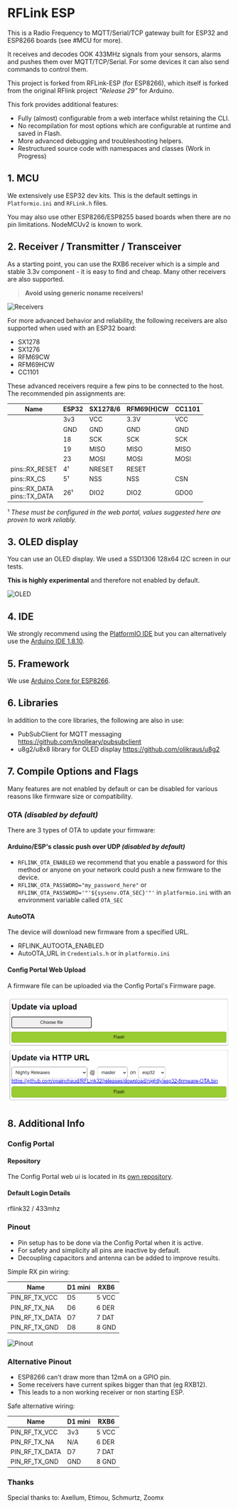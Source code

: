# RFLink ESP

This is a Radio Frequency to MQTT/Serial/TCP gateway built for ESP32 and ESP8266 boards (see #MCU for more).

It receives and decodes OOK 433MHz signals from your sensors, alarms and pushes them over MQTT/TCP/Serial.
For some devices it can also send commands to control them.

This project is forked from RFLink-ESP (for ESP8266), which itself is forked from the original RFlink project *"Release 29"* for Arduino.

This fork provides additional features:

- Fully (almost) configurable from a web interface whilst retaining the CLI.
- No recompilation for most options which are configurable at runtime and saved in Flash.
- More advanced debugging and troubleshooting helpers.
- Restructured source code with namespaces and classes (Work in Progress)

## 1. MCU

We extensively use ESP32 dev kits.
This is the default settings in `Platformio.ini` and `RFLink.h` files.

You may also use other ESP8266/ESP8255 based boards when there are no pin limitations. NodeMCUv2 is known to work.

## 2. Receiver / Transmitter / Transceiver

As a starting point, you can use the RXB6 receiver which is a simple and stable 3.3v component - it is easy to find and cheap.
Many other receivers are also supported.

> **Avoid using generic noname receivers!**

![Receivers](pictures/RFLink-ESP_Receivers.jpg "A picture that has six receivers of various makes lying in a rowS on the left. To the right is a single breadboard with an ESP and a RXB6 receiver wired up to it.")

For more advanced behavior and reliability, the following receivers are also supported when used with an ESP32 board:

- SX1278
- SX1276
- RFM69CW
- RFM69HCW
- CC1101

These advanced receivers require a few pins to be connected to the host.
The recommended pin assignments are:

|  Name         | ESP32 | SX1278/6 | RFM69(H)CW | CC1101 |
|---------------|-------|----------|------------|--------|
|               |  3v3  |   VCC    |  3.3V      | VCC    |
|               |  GND  |   GND    |  GND       | GND    |
|               |  18   |   SCK    |  SCK       | SCK    |
|               |  19   |   MISO   |  MISO      | MISO   |
|               |  23   |   MOSI   |  MOSI      | MOSI   |
| pins::RX_RESET|  4¹   |  NRESET  |  RESET     |        |
| pins::RX_CS   |  5¹   |   NSS    |  NSS       | CSN    |
| pins::RX_DATA<br/>pins::TX_DATA |  26¹  |   DIO2   |  DIO2      | GDO0   |

¹ *These must be configured in the web portal, values suggested here are proven to work reliably.*

## 3. OLED display

You can use an OLED display.
We used a SSD1306 128x64 I2C screen in our tests.

**This is highly experimental** and therefore not enabled by default.

![OLED](pictures/RFLink-ESP_OLED_2.jpg "A picture of a breadboard with an ESP and OLED display wired up. There is text showing on the OLED screen.")

## 4. IDE

We strongly recommend using the [PlatformIO IDE](https://platformio.org/install) but you can alternatively use the [Arduino IDE 1.8.10](https://www.arduino.cc/en/Guide/HomePage).

## 5. Framework

We use [Arduino Core for ESP8266](https://github.com/esp8266/Arduino).

## 6. Libraries

In addition to the core libraries, the following are also in use:

- PubSubClient for MQTT messaging https://github.com/knolleary/pubsubclient
- u8g2/u8x8 library for OLED display https://github.com/olikraus/u8g2

## 7. Compile Options and Flags

Many features are not enabled by default or can be disabled for various reasons like firmware size or compatibility.

### OTA *(disabled by default)*

There are 3 types of OTA to update your firmware:

#### Arduino/ESP's classic push over UDP *(disabled by default)*

- `RFLINK_OTA_ENABLED` we recommend that you enable a password for this method or anyone on your network could push a new firmware to the device.
- `RFLINK_OTA_PASSWORD="my_password_here"` or `RFLINK_OTA_PASSWORD='"'${sysenv.OTA_SEC}'"'` in `platformio.ini` with an environment variable called `OTA_SEC`

#### AutoOTA

The device will download new firmware from a specified URL.

- RFLINK_AUTOOTA_ENABLED
- AutoOTA_URL in `Credentials.h` or in `platformio.ini`

#### Config Portal Web Upload

A firmware file can be uploaded via the Config Portal's Firmware page.

![Firmware Screen](pictures/webui-firmware.png "A screen capture showing the Update via upload and the Update via HTTP URL sections from the Config Portal.")

## 8. Additional Info

### Config Portal

#### Repository

The Config Portal web ui is located in its [own repository](https://github.com/cpainchaud/rflink-webui).

#### Default Login Details

rflink32 / 433mhz

### Pinout

- Pin setup has to be done via the Config Portal when it is active.
- For safety and simplicity all pins are inactive by default.
- Decoupling capacitors and antenna can be added to improve results.

Simple RX pin wiring:

|  Name         | D1 mini | RXB6  |
|---------------|---------|-------|
| PIN_RF_TX_VCC |   D5    | 5 VCC |
| PIN_RF_TX_NA  |   D6    | 6 DER |
| PIN_RF_TX_DATA|   D7    | 7 DAT |
| PIN_RF_TX_GND |   D8    | 8 GND |

![Pinout](pictures/RFLink-ESP_Pinout.jpg "A picture of a breadboard with both an ESP and RXB6 receiver seated in and wired up together.")

### Alternative Pinout

- ESP8266 can't draw more than 12mA on a GPIO pin.
- Some receivers have current spikes bigger than that (eg RXB12).
- This leads to a non working receiver or non starting ESP.

Safe alternative wiring:

|  Name         | D1 mini | RXB6  |
|---------------|---------|-------|
| PIN_RF_TX_VCC |   3v3   | 5 VCC |
| PIN_RF_TX_NA  |   N/A   | 6 DER |
| PIN_RF_TX_DATA|   D7    | 7 DAT |
| PIN_RF_TX_GND |   GND   | 8 GND |

### Thanks

Special thanks to: Axellum, Etimou, Schmurtz, Zoomx
